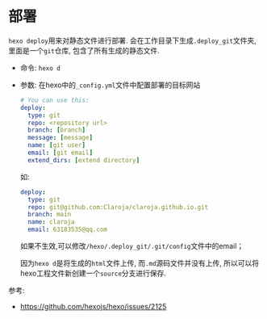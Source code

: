 # 部署


`hexo deploy`用来对静态文件进行部署. 会在工作目录下生成`.deploy_git`文件夹, 里面是一个`git`仓库, 包含了所有生成的静态文件.


- 命令: `hexo d`
- 参数: 在hexo中的`_config.yml`文件中配置部署的目标网站

  ```yml
  # You can use this:
  deploy:
    type: git
    repo: <repository url>
    branch: [branch]
    message: [message]
    name: [git user]
    email: [git email]
    extend_dirs: [extend directory]
  ```

  如:
  ```yml
  deploy:
    type: git
    repo: git@github.com:Claroja/claroja.github.io.git
    branch: main
    name: claroja
    email: 63183535@qq.com
  ```

  如果不生效,可以修改`/hexo/.deploy_git/.git/config`文件中的email；

  因为`hexo d`是将生成的`html`文件上传, 而`.md`源码文件并没有上传, 所以可以将hexo工程文件新创建一个`source`分支进行保存.

参考:
- https://github.com/hexojs/hexo/issues/2125
